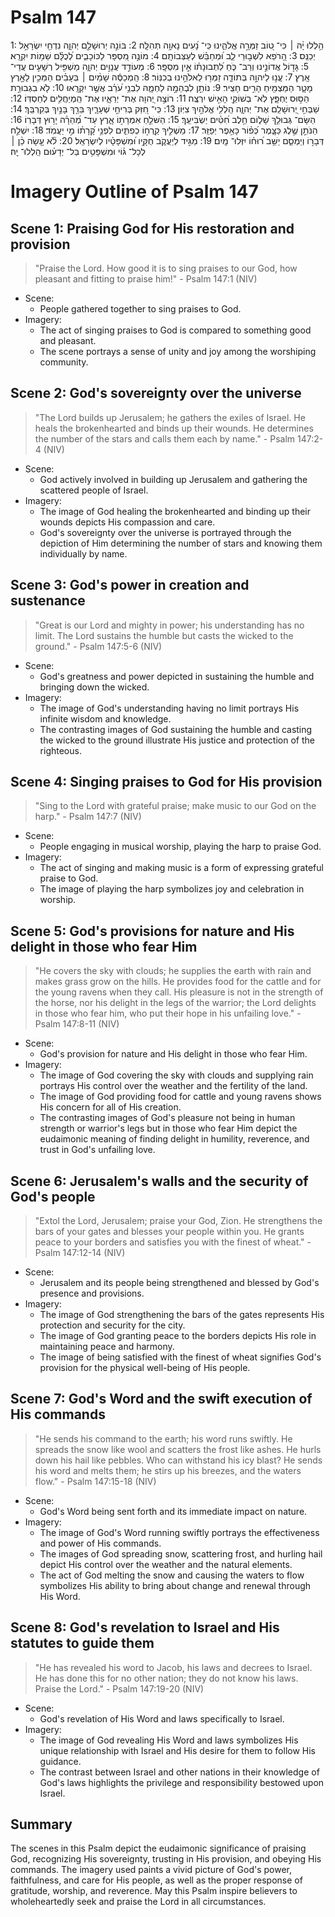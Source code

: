 # Psalm 147
1: הַ֥לְלוּ יָ֨הּ ׀ כִּי־ ט֭וֹב זַמְּרָ֣ה אֱלֹהֵ֑ינוּ כִּֽי־ נָ֝עִים נָאוָ֥ה תְהִלָּֽה׃
2: בּוֹנֵ֣ה יְרוּשָׁלַ֣͏ִם יְהוָ֑ה נִדְחֵ֖י יִשְׂרָאֵ֣ל יְכַנֵּֽס׃
3: הָ֭רֹפֵא לִשְׁב֣וּרֵי לֵ֑ב וּ֝מְחַבֵּ֗שׁ לְעַצְּבוֹתָֽם׃
4: מוֹנֶ֣ה מִ֭סְפָּר לַכּוֹכָבִ֑ים לְ֝כֻלָּ֗ם שֵׁמ֥וֹת יִקְרָֽא׃
5: גָּד֣וֹל אֲדוֹנֵ֣ינוּ וְרַב־ כֹּ֑חַ לִ֝תְבוּנָת֗וֹ אֵ֣ין מִסְפָּֽר׃
6: מְעוֹדֵ֣ד עֲנָוִ֣ים יְהוָ֑ה מַשְׁפִּ֖יל רְשָׁעִ֣ים עֲדֵי־ אָֽרֶץ׃
7: עֱנ֣וּ לַיהוָ֣ה בְּתוֹדָ֑ה זַמְּר֖וּ לֵאלֹהֵ֣ינוּ בְכִנּֽוֹר׃
8: הַֽמְכַסֶּ֬ה שָׁמַ֨יִם ׀ בְּעָבִ֗ים הַמֵּכִ֣ין לָאָ֣רֶץ מָטָ֑ר הַמַּצְמִ֖יחַ הָרִ֣ים חָצִֽיר׃
9: נוֹתֵ֣ן לִבְהֵמָ֣ה לַחְמָ֑הּ לִבְנֵ֥י עֹ֝רֵ֗ב אֲשֶׁ֣ר יִקְרָֽאוּ׃
10: לֹ֤א בִגְבוּרַ֣ת הַסּ֣וּס יֶחְפָּ֑ץ לֹֽא־ בְשׁוֹקֵ֖י הָאִ֣ישׁ יִרְצֶֽה׃
11: רוֹצֶ֣ה יְ֭הוָה אֶת־ יְרֵאָ֑יו אֶת־ הַֽמְיַחֲלִ֥ים לְחַסְדּֽוֹ׃
12: שַׁבְּחִ֣י יְ֭רוּשָׁלִַם אֶת־ יְהוָ֑ה הַֽלְלִ֖י אֱלֹהַ֣יִךְ צִיּֽוֹן׃
13: כִּֽי־ חִ֭זַּק בְּרִיחֵ֣י שְׁעָרָ֑יִךְ בֵּרַ֖ךְ בָּנַ֣יִךְ בְּקִרְבֵּֽךְ׃
14: הַשָּׂם־ גְּבוּלֵ֥ךְ שָׁל֑וֹם חֵ֥לֶב חִ֝טִּ֗ים יַשְׂבִּיעֵֽךְ׃
15: הַשֹּׁלֵ֣חַ אִמְרָת֣וֹ אָ֑רֶץ עַד־ מְ֝הֵרָ֗ה יָר֥וּץ דְּבָרֽוֹ׃
16: הַנֹּתֵ֣ן שֶׁ֣לֶג כַּצָּ֑מֶר כְּ֝פ֗וֹר כָּאֵ֥פֶר יְפַזֵּֽר׃
17: מַשְׁלִ֣יךְ קַֽרְח֣וֹ כְפִתִּ֑ים לִפְנֵ֥י קָ֝רָת֗וֹ מִ֣י יַעֲמֹֽד׃
18: יִשְׁלַ֣ח דְּבָר֣וֹ וְיַמְסֵ֑ם יַשֵּׁ֥ב ר֝וּח֗וֹ יִזְּלוּ־ מָֽיִם׃
19: מַגִּ֣יד לְיַעֲקֹ֑ב חֻקָּ֥יו וּ֝מִשְׁפָּטָ֗יו לְיִשְׂרָאֵֽל׃
20: לֹ֘א עָ֤שָׂה כֵ֨ן ׀ לְכָל־ גּ֗וֹי וּמִשְׁפָּטִ֥ים בַּל־ יְדָע֗וּם הַֽלְלוּ־ יָֽהּ׃

# Imagery Outline of Psalm 147

## Scene 1: Praising God for His restoration and provision

> "Praise the Lord. How good it is to sing praises to our God, how pleasant and fitting to praise him!" - Psalm 147:1 (NIV)

- Scene:
  - People gathered together to sing praises to God.
- Imagery:
  - The act of singing praises to God is compared to something good and pleasant.
  - The scene portrays a sense of unity and joy among the worshiping community.

## Scene 2: God's sovereignty over the universe

> "The Lord builds up Jerusalem; he gathers the exiles of Israel. He heals the brokenhearted and binds up their wounds. He determines the number of the stars and calls them each by name." - Psalm 147:2-4 (NIV)

- Scene:
  - God actively involved in building up Jerusalem and gathering the scattered people of Israel.
- Imagery:
  - The image of God healing the brokenhearted and binding up their wounds depicts His compassion and care.
  - God's sovereignty over the universe is portrayed through the depiction of Him determining the number of stars and knowing them individually by name.

## Scene 3: God's power in creation and sustenance

> "Great is our Lord and mighty in power; his understanding has no limit. The Lord sustains the humble but casts the wicked to the ground." - Psalm 147:5-6 (NIV)

- Scene:
  - God's greatness and power depicted in sustaining the humble and bringing down the wicked.
- Imagery:
  - The image of God's understanding having no limit portrays His infinite wisdom and knowledge.
  - The contrasting images of God sustaining the humble and casting the wicked to the ground illustrate His justice and protection of the righteous.

## Scene 4: Singing praises to God for His provision

> "Sing to the Lord with grateful praise; make music to our God on the harp." - Psalm 147:7 (NIV)

- Scene:
  - People engaging in musical worship, playing the harp to praise God.
- Imagery:
  - The act of singing and making music is a form of expressing grateful praise to God.
  - The image of playing the harp symbolizes joy and celebration in worship.

## Scene 5: God's provisions for nature and His delight in those who fear Him

> "He covers the sky with clouds; he supplies the earth with rain and makes grass grow on the hills. He provides food for the cattle and for the young ravens when they call. His pleasure is not in the strength of the horse, nor his delight in the legs of the warrior; the Lord delights in those who fear him, who put their hope in his unfailing love." - Psalm 147:8-11 (NIV)

- Scene:
  - God's provision for nature and His delight in those who fear Him.
- Imagery:
  - The image of God covering the sky with clouds and supplying rain portrays His control over the weather and the fertility of the land.
  - The image of God providing food for cattle and young ravens shows His concern for all of His creation.
  - The contrasting images of God's pleasure not being in human strength or warrior's legs but in those who fear Him depict the eudaimonic meaning of finding delight in humility, reverence, and trust in God's unfailing love.

## Scene 6: Jerusalem's walls and the security of God's people

> "Extol the Lord, Jerusalem; praise your God, Zion. He strengthens the bars of your gates and blesses your people within you. He grants peace to your borders and satisfies you with the finest of wheat." - Psalm 147:12-14 (NIV)

- Scene:
  - Jerusalem and its people being strengthened and blessed by God's presence and provisions.
- Imagery:
  - The image of God strengthening the bars of the gates represents His protection and security for the city.
  - The image of God granting peace to the borders depicts His role in maintaining peace and harmony.
  - The image of being satisfied with the finest of wheat signifies God's provision for the physical well-being of His people.

## Scene 7: God's Word and the swift execution of His commands

> "He sends his command to the earth; his word runs swiftly. He spreads the snow like wool and scatters the frost like ashes. He hurls down his hail like pebbles. Who can withstand his icy blast? He sends his word and melts them; he stirs up his breezes, and the waters flow." - Psalm 147:15-18 (NIV)

- Scene:
  - God's Word being sent forth and its immediate impact on nature.
- Imagery:
  - The image of God's Word running swiftly portrays the effectiveness and power of His commands.
  - The images of God spreading snow, scattering frost, and hurling hail depict His control over the weather and the natural elements.
  - The act of God melting the snow and causing the waters to flow symbolizes His ability to bring about change and renewal through His Word.

## Scene 8: God's revelation to Israel and His statutes to guide them

> "He has revealed his word to Jacob, his laws and decrees to Israel. He has done this for no other nation; they do not know his laws. Praise the Lord." - Psalm 147:19-20 (NIV)

- Scene:
  - God's revelation of His Word and laws specifically to Israel.
- Imagery:
  - The image of God revealing His Word and laws symbolizes His unique relationship with Israel and His desire for them to follow His guidance.
  - The contrast between Israel and other nations in their knowledge of God's laws highlights the privilege and responsibility bestowed upon Israel.

## Summary

The scenes in this Psalm depict the eudaimonic significance of praising God, recognizing His sovereignty, trusting in His provision, and obeying His commands. The imagery used paints a vivid picture of God's power, faithfulness, and care for His people, as well as the proper response of gratitude, worship, and reverence. May this Psalm inspire believers to wholeheartedly seek and praise the Lord in all circumstances.